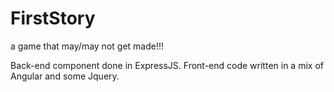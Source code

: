 # FirstStory
a game that may/may not get made!!!

Back-end component done in ExpressJS. Front-end code written in a mix of Angular and some Jquery.
